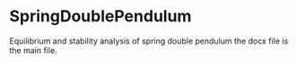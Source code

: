 # SpringDoublePendulum
Equilibrium and stability analysis of spring double pendulum
the docx file is the main file.
